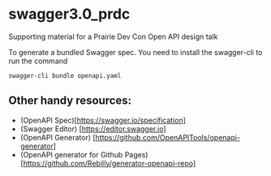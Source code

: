 # swagger3.0_prdc
Supporting material for a Prairie Dev Con Open API design talk

To generate a bundled Swagger spec.  You need to install the swagger-cli to run the command
```
swagger-cli bundle openapi.yaml
```

## Other handy resources:
* (OpenAPI Spec)[https://swagger.io/specification]
* (Swagger Editor) [https://editor.swagger.io]
* (OpenAPI Generator) [https://github.com/OpenAPITools/openapi-generator]
* (OpenAPI generator for Github Pages) [https://github.com/Rebilly/generator-openapi-repo]
